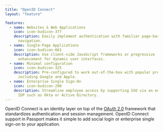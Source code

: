 ```yaml
---
title: "OpenID Connect"
layout: "feature"

features:
  - name: Websites & Web Applications
    icon: icon-budicon-377
    description: Easily implement authentication with familiar page-based
      navigation.
  - name: Single-Page Applications
    icon: icon-budicon-661
    description: Use client-side JavaScript frameworks or progressive
      enhancement for dynamic user interfaces.
  - name: Minimal configuration
    icon: icon-budicon-325
    description: Pre-configured to work out-of-the-box with popular providers
      including Google and Apple.
  - name: Enterprise Single Sign-On
    icon: icon-budicon-290
    description: Streamline employee access by supporting SSO via an enterprise
      IDP such as Okta or Active Directory.
---
```


OpenID Connect is an identity layer on top of the [OAuth 2.0](../oauth2/)
framework that standardizes authentication and session management.  OpenID
Connect support in Passport makes it simple to add social login or enterprise
single sign-on to your application.

